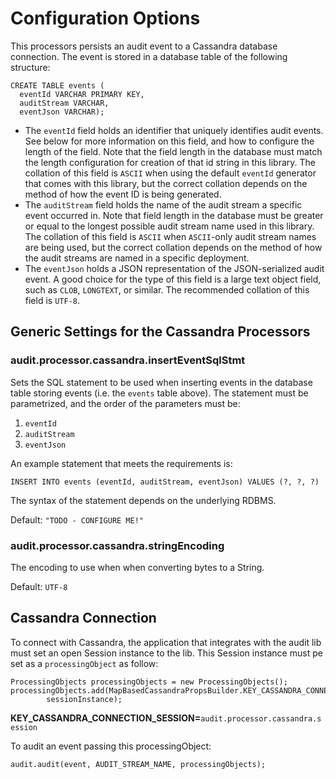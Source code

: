 # Configuration Options

This processors persists an audit event to a Cassandra database connection.
The event is stored in a database table of the following structure:

```
CREATE TABLE events (
  eventId VARCHAR PRIMARY KEY,
  auditStream VARCHAR,
  eventJson VARCHAR);
```
- The `eventId` field holds an identifier that uniquely identifies
  audit events. See below for more information on this field, and
  how to configure the length of the field. Note that the field
  length in the database must match the length configuration for
  creation of that id string in this library. The collation of this
  field is `ASCII` when using the default `eventId` generator that
  comes with this library, but the correct collation depends on the
  method of how the event ID is being generated.
- The `auditStream` field holds the name of the audit stream a
  specific event occurred in. Note that field length in the database
  must be greater or equal to the longest possible audit stream name
  used in this library. The collation of this field is `ASCII` when
  `ASCII`-only audit stream names are being used, but the correct
  collation depends on the method of how the audit streams are named
  in a specific deployment.
- The `eventJson` holds a JSON representation of the JSON-serialized
  audit event. A good choice for the type of this field is a large
  text object field, such as `CLOB`, `LONGTEXT`, or similar. The
  recommended collation of this field is `UTF-8`.

## Generic Settings for the Cassandra Processors

### audit.processor.cassandra.insertEventSqlStmt

Sets the SQL statement to be used when inserting events in the database
table storing events (i.e. the `events` table above). The statement must
be parametrized, and the order of the parameters must be:

1. `eventId`
2. `auditStream`
3. `eventJson`

An example statement that meets the requirements is:

`INSERT INTO events (eventId, auditStream, eventJson) VALUES (?, ?, ?)`

The syntax of the statement depends on the underlying RDBMS.

Default: `"TODO - CONFIGURE ME!"`

### audit.processor.cassandra.stringEncoding

The encoding to use when when converting bytes to a String.

Default: `UTF-8`

## Cassandra Connection

To connect with Cassandra, the application that integrates with the audit lib must set an open Session instance to the lib.
This Session instance must pe set as a `processingObject` as follow:

```
ProcessingObjects processingObjects = new ProcessingObjects();
processingObjects.add(MapBasedCassandraPropsBuilder.KEY_CASSANDRA_CONNECTION_SESSION,
        sessionInstance);
```

**KEY_CASSANDRA_CONNECTION_SESSION=**`audit.processor.cassandra.session`

To audit an event passing this processingObject:

```
audit.audit(event, AUDIT_STREAM_NAME, processingObjects);
```



